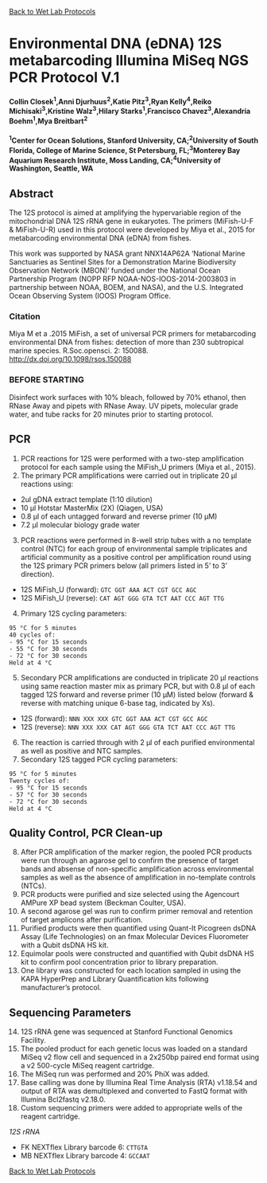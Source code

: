 [Back to Wet Lab Protocols](MBARI_wet_lab.md)

# Environmental DNA (eDNA) 12S metabarcoding Illumina MiSeq NGS PCR Protocol V.1

#### Collin Closek<sup>1</sup>,Anni Djurhuus<sup>2</sup>,Katie Pitz<sup>3</sup>,Ryan Kelly<sup>4</sup>,Reiko Michisaki<sup>3</sup>,Kristine Walz<sup>3</sup>,Hilary Starks<sup>1</sup>,Francisco Chavez<sup>3</sup>,Alexandria Boehm<sup>1</sup>,Mya Breitbart<sup>2</sup>
#### <sup>1</sup>Center for Ocean Solutions, Stanford University, CA;<sup>2</sup>University of South Florida, College of Marine Science, St Petersburg, FL;<sup>3</sup>Monterey Bay Aquarium Research Institute, Moss Landing, CA;<sup>4</sup>University of Washington, Seattle, WA

## Abstract
The 12S protocol is aimed at amplifying the hypervariable region of the mitochondrial DNA 12S rRNA gene in eukaryotes. The primers (MiFish-U-F & MiFish-U-R) used in this protocol were developed by Miya et al., 2015 for metabarcoding environmental DNA (eDNA) from fishes. 
 
This work was supported by NASA grant NNX14AP62A ‘National Marine Sanctuaries as Sentinel Sites for a Demonstration Marine Biodiversity Observation Network (MBON)’ funded under the National Ocean Partnership Program (NOPP RFP NOAA-NOS-IOOS-2014-2003803 in partnership between NOAA, BOEM, and NASA), and the U.S. Integrated Ocean Observing System (IOOS) Program Office.

### Citation
Miya M et a .2015 MiFish, a set of universal PCR primers for metabarcoding environmental DNA from fishes: detection of more than 230 subtropical marine species. R.Soc.opensci. 2: 150088. http://dx.doi.org/10.1098/rsos.150088

### BEFORE STARTING
Disinfect work surfaces with 10% bleach, followed by 70% ethanol, then RNase Away and pipets with RNase Away. UV pipets, molecular grade water, and tube racks for 20 minutes prior to starting protocol.

## PCR
1. PCR reactions for 12S were performed with a two-step amplification protocol for each sample using the MiFish_U primers (Miya et al., 2015).
2. The primary PCR amplifications were carried out in triplicate 20 μl reactions using:
  - 2ul gDNA extract template (1:10 dilution) 
  - 10 μl Hotstar MasterMix (2X) (Qiagen, USA)
  - 0.8 μl of each untagged forward and reverse primer (10 μM)
  - 7.2 μl molecular biology grade water 

3. PCR reactions were performed in 8-well strip tubes with a no template control (NTC) for each group of environmental sample triplicates and artificial community as a positive control per amplification round using the 12S primary PCR primers below (all primers listed in 5’ to 3’ direction).
 - 12S MiFish_U (forward): `GTC GGT AAA ACT CGT GCC AGC` 
 - 12S MiFish_U (reverse): `CAT AGT GGG GTA TCT AAT CCC AGT TTG`

4. Primary 12S cycling parameters:
  ```
  95 °C for 5 minutes
  40 cycles of:
  - 95 °C for 15 seconds
  - 55 °C for 30 seconds
  - 72 °C for 30 seconds
  Held at 4 °C
  ```
5. Secondary PCR amplifications are conducted in triplicate 20 μl reactions using same reaction master mix as primary PCR, but with 0.8 μl of each tagged 12S forward and reverse primer (10 μM) listed below (forward & reverse with matching unique 6-base tag, indicated by Xs). 
 - 12S (forward): `NNN XXX XXX GTC GGT AAA ACT CGT GCC AGC`
 - 12S (reverse): `NNN XXX XXX CAT AGT GGG GTA TCT AAT CCC AGT TTG`
 
6. The reaction is carried through with 2 μl of each purified environmental as well as positive and NTC samples.
7. Secondary 12S tagged PCR cycling parameters:
  ```
  95 °C for 5 minutes
  Twenty cycles of: 
  - 95 °C for 15 seconds
  - 57 °C for 30 seconds
  - 72 °C for 30 seconds
  Held at 4 °C
  ```
## Quality Control, PCR Clean-up
8. After PCR amplification of the marker region, the pooled PCR products were run through an agarose gel to confirm the presence of target bands and absense of non-specific amplification across environmental samples as well as the absence of amplification in no-template controls (NTCs).
9. PCR products were purified and size selected using the Agencourt AMPure XP bead system (Beckman Coulter, USA). 
10. A second agarose gel was run to confirm primer removal and retention of target amplicons after purification. 
11. Purified products were then quantified using Quant-It Picogreen dsDNA Assay (Life Technologies) on an fmax Molecular Devices Fluorometer with a Qubit dsDNA HS kit.
12. Equimolar pools were constructed and quantified with Qubit dsDNA HS kit to confirm pool concentration prior to library preparation.
13. One library was constructed for each location sampled in using the KAPA HyperPrep and Library Quantification kits following manufacturer’s protocol.
## Sequencing Parameters

14. 12S rRNA gene was sequenced at Stanford Functional Genomics Facility. 
15. The pooled product for each genetic locus was loaded on a standard MiSeq v2 flow cell and sequenced in a 2x250bp paired end format using a v2 500-cycle MiSeq reagent cartridge. 
16. The MiSeq run was performed and 20% PhiX was added. 
17. Base calling was done by Illumina Real Time Analysis (RTA) v1.18.54 and output of RTA was demultiplexed and converted to FastQ format with Illumina Bcl2fastq v2.18.0. 
18. Custom sequencing primers were added to appropriate wells of the reagent cartridge. 
 
  *12S rRNA*
  - FK NEXTflex Library barcode 6: `CTTGTA`
  - MB NEXTflex Library barcode 4: `GCCAAT`

[Back to Wet Lab Protocols](MBARI_wet_lab.md)
